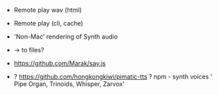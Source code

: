 

 * Remote play wav (html)
 * Remote play (cli, cache)

 * 'Non-Mac' rendering of Synth audio
 * -> to files?
 * https://github.com/Marak/say.js
 * ? https://github.com/hongkongkiwi/pimatic-tts  ? npm - synth voices ' Pipe Organ, Trinoids, Whisper, Zarvox'



